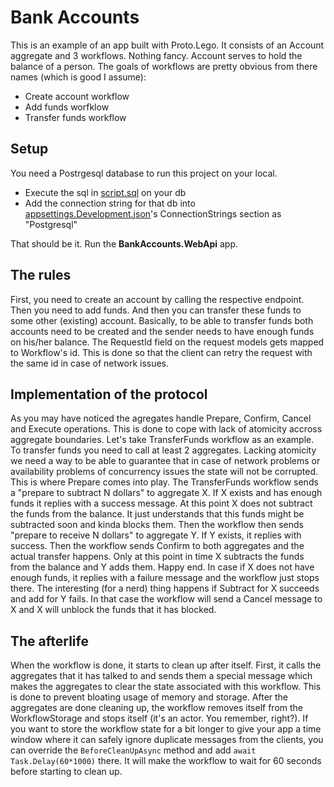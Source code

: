 # Bank Accounts
This is an example of an app built with Proto.Lego. It consists of an Account aggregate and 3 workflows. Nothing fancy.
Account serves to hold the balance of a person. The goals of workflows are pretty obvious from there names (which is good I assume):
- Create account workflow
- Add funds worfklow
- Transfer funds workflow

## Setup
You need a Postrgesql database to run this project on your local.
- Execute the sql in [script.sql](https://github.com/elnur-m/proto-lego/blob/master/src/Proto.Lego.Persistence.Npgsql/Database/scripts.sql) on your db
- Add the connection string for that db into [appsettings.Development.json](https://github.com/elnur-m/proto-lego/blob/master/examples/BankAccounts/src/BankAccounts.WebApi/appsettings.Development.json)'s ConnectionStrings section as "Postgresql"

That should be it. Run the **BankAccounts.WebApi** app.

## The rules
First, you need to create an account by calling the respective endpoint. Then you need to add funds. And then you can transfer these funds to some other (existing) account.
Basically, to be able to transfer funds both accounts need to be created and the sender needs to have enough funds on his/her balance.
The RequestId field on the request models gets mapped to Workflow's id. This is done so that the client can retry the request with the same id in case of network issues.

## Implementation of the protocol
As you may have noticed the agregates handle Prepare, Confirm, Cancel and Execute operations. This is done to cope with lack of atomicity accross aggregate boundaries.
Let's take TransferFunds workflow as an example. To transfer funds you need to call at least 2 aggregates. Lacking atomicity we need a way to be able to guarantee that in case of
network problems or availability problems of concurrency issues the state will not be corrupted. This is where Prepare comes into play.
The TransferFunds workflow sends a "prepare to subtract N dollars" to aggregate X. If X exists and has enough funds it replies with a success message. At this point X does not subtract the funds from the balance. It just understands that this funds might be subtracted soon and kinda blocks them. Then the workflow then sends "prepare to receive N dollars" to aggregate Y. If Y exists, it replies with success. Then the workflow sends Confirm to both aggregates and the actual transfer happens. Only at this point in time X subtracts the funds from the balance and Y adds them. Happy end.
In case if X does not have enough funds, it replies with a failure message and the workflow just stops there.
The interesting (for a nerd) thing happens if Subtract for X succeeds and add for Y fails. In that case the workflow will send a Cancel message to X and X will unblock the funds that it has blocked.

## The afterlife
When the workflow is done, it starts to clean up after itself. First, it calls the aggregates that it has talked to and sends them a special message which makes the aggregates to
clear the state associated with this workflow. This is done to prevent bloating usage of memory and storage. After the aggregates are done cleaning up, the workflow removes itself
from the WorkflowStorage and stops itself (it's an actor. You remember, right?).
If you want to store the workflow state for a bit longer to give your app a time window where it can safely ignore duplicate messages from the clients, you can override the ```BeforeCleanUpAsync``` method
and add ```await Task.Delay(60*1000)``` there. It will make the workflow to wait for 60 seconds before starting to clean up.
